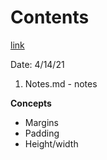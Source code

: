 # Contents
[link](https://www.w3schools.com/css/css_margin.asp)

Date: 4/14/21

1. Notes.md - notes

**Concepts**
- Margins
- Padding
- Height/width